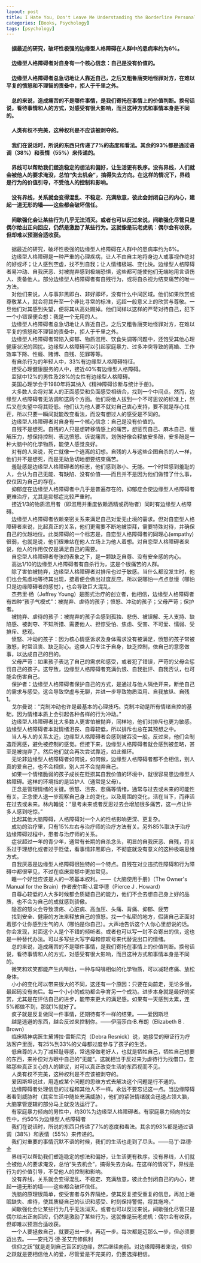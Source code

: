 ```yaml
---
layout: post
title: I Hate You, Don't Leave Me Understanding the Borderline Personality
categories: [Books, Psychology]
tags: [psychology]
---
```

#### &#8195;据最近的研究，破坏性极强的边缘型人格障碍在人群中的患病率约为6%。                   
#### &#8195;边缘型人格障碍者对自身有一个核心信念：自己是没有价值的。               
#### &#8195;边缘型人格障碍者总急切地让人靠近自己，之后又粗鲁唐突地怪罪对方，在难以平复的愤怒和不理智的责备中，拒人于千里之外。            
#### &#8195;总的来说，造成痛苦的不是哪件事情，是我们寄托在事情上的价值判断。换句话说，看待事情和人的方式，对感受有很大影响，而且这种方式和事情本身是不同的。               
#### &#8195;人类有权不完美，这种权利是不应该被剥夺的。               
#### &#8195;我们在说话时，所说的东西只传递了7%的态度和看法。其余的93%都是通过语调（38%）和表情（55%）来传递的。               
#### &#8195;界线可以帮助我们塑造稳定的想法和偏好，让生活更有秩序。没有界线，人们就会被他人的要求淹没，总怕“失去机会”，搞得失去方向。在这样的情况下，界线是行为的价值引导，不受他人的控制和影响。               
#### &#8195;没有界线，关系就会变得混乱、不稳定、充满敌意，彼此会封闭自己的内心，建起一道无形的墙——这些都会破坏信任。               
#### &#8195;间歇强化会让某些行为几乎无法消灭。或者也可以反过来说，间歇强化尽管只是偶尔给出正向回应，仍然是激励了某些行为。这就像是玩老虎机：偶尔会有收获，但却难以预测合适收获。                     
<!-- more -->
&#8195;据最近的研究，破坏性极强的边缘型人格障碍在人群中的患病率约为6%。                   
&#8195;边缘型人格障碍是一种严重的心理疾病，让人不由自主地将身边人或事视作绝对的好或坏；让人感到空虚，找不到自我；让人情绪极端、变化快。边缘型人格障碍者易冲动、自我厌恶、对被抛弃感到极端恐惧，这些都可能使他们无端地用言语伤人、责备他人。部分边缘型人格障碍者有自残行为，或将自杀视为结束痛苦的唯一方法。               
&#8195;对他们来说，人与事非黑即白、非好即坏，没有什么中间区域。他们如果欣赏或尊敬某人，就会将其升至一个非比寻常的标准，远超一般意义上的欣赏与尊敬。一旦他们对其感到失望，便将其从高处踢掉。他们同样以这样的严苛对待自己，犯下一个小错误便会想：我是一个无用的人。               
&#8195;边缘型人格障碍者总急切地让人靠近自己，之后又粗鲁唐突地怪罪对方，在难以平复的愤怒和不理智的责备中，拒人于千里之外。               
&#8195;边缘型人格障碍者常陷入抑郁、物质滥用、饮食失调等问题中，还饱受其他心理健康状况的困扰。边缘型人格障碍可以引起家庭暴力、过多冲突导致的离婚、工作效率下降、性瘾、赌博、自残、犯罪等等。               
&#8195;有自杀行为的年轻人中，33%有边缘型人格障碍特征。               
&#8195;接受心理健康服务的人中，接近40%有边缘型人格障碍。               
&#8195;监狱中12%的男性及28%的女性有边缘型人格障碍。               
&#8195;美国心理学会于1980年将其纳入《精神障碍诊断与统计手册》。               
&#8195;大多数人会将对某人的正面感受和负面感受相结合，找到一个中间点。然而，边缘型人格障碍者无法调和这两个方面。他们将他人拔到一个不可思议的标准上，然后又在失望中将其贬低。他们认为他人要不就对自己衷心支持，要不就是存心找茬，所以只要一瞬间就能改变看法，而没有想过人的感受是不同的。               
&#8195;边缘型人格障碍者对自身有一个核心信念：自己是没有价值的。               
&#8195;自残不是想死。自残的人只是想转移情感上的痛苦，想惩罚自己、麻木自己、缓解压力，想保持控制、表达愤怒、诉说痛苦。划伤好像会释放安多酚，安多酚是一种大脑中的化学物质，能使人感觉良好。               
&#8195;对有的人来说，死亡就像一个逃离的幻想。自残的人与这些企图自杀的人一样，他们并不是想死，而是无助急切地想要结束痛苦。               
&#8195;羞耻感是边缘型人格障碍者的标志，他们感到渺小、无能。一个时常感到羞耻的人，会认为自己无能、有缺陷、没有价值——而且并不是因为他们做错了什么事，仅仅因为自己的存在。               
&#8195;抑郁症在边缘型人格障碍者中几乎是普遍存在的，抑郁症会使边缘型人格障碍者更难治疗，尤其是抑郁症比较严重时。               
&#8195;接近1/3的物质滥用者（即滥用并重度依赖酒精或药物者）同时有边缘型人格障碍。               
&#8195;边缘型人格障碍者依赖亲密关系来满足自己对爱无止境的需求。但对自恋型人格障碍者来说，比起真正的关系，他们更需要不断地被崇拜，需要特殊对待，并确保自己的优越地位。此类障碍的一个标志是，自恋型人格障碍者的同理心(empathy)很弱，也就是说，他们很难站在他人立场上为他人着想。对自恋型人格障碍者来说，他人的作用仅仅是满足自己的需要。               
&#8195;自恋型人格障碍者夸张的表象之下，是一颗缺乏自尊、没有安全感的内心。               
&#8195;高达1/10的边缘型人格障碍者有自杀行为，这是个很痛苦的人群。               
&#8195;除了害怕被抛弃，边缘型人格障碍者对排斥也过于敏感。当什么都没发生时，他们也会焦虑地等待其出现，接着便会做出过度反应。所以说哪怕一点点怠慢（哪怕只是边缘障碍者的感觉），也会导致巨大混乱。               
&#8195;杰弗里·杨（Jeffrey Young）是图式治疗的创立者，他相信，边缘型人格障碍者有四种“孩子气模式”：被抛弃、虐待的孩子；愤怒、冲动的孩子；父母严苛；保护者。               
&#8195;被抛弃、虐待的孩子：被抛弃的孩子会感到孤独、悲伤、被误解、无人支持、缺陷感、被剥夺、不知所措、需要他人、担惊受怕、焦虑、受害、不可爱、懦弱、受排斥、悲观。               
&#8195;愤怒、冲动的孩子：因为核心情感诉求及身体需求没有被满足，愤怒的孩子常被激怒，时常沮丧、缺乏耐心。这类人只专注于自身，缺乏控制，依自己的意愿做事，以达成自己的目的。               
&#8195;父母严苛：如果孩子表达了自己的需求和感受，或者犯了错误，严苛的父母会惩罚自己的孩子。这导致，边缘型人格障碍者充满仇恨、自我批评、自我否认，也可能会伤害自己。               
&#8195;保护者：边缘型人格障碍者保护自己的方式，是通过与他人隔绝开来，断绝自己的需求与感受。这会导致空虚与无聊，并进一步导致物质滥用、自我放纵、自残1。               
&#8195;戈尔曼说：“克制冲动也许是最基本的心理技巧。克制冲动是所有情绪自控的基础，因为情绪本质上会引起各种各样的行为冲动。”               
&#8195;边缘型人格障碍者比大多数人更害怕被抛弃，同样地，他们对排斥也更为敏感。边缘型人格障碍者本就情绪沮丧、自尊较低，所以排斥也总在其预想之中。               
&#8195;当人与人的关系太近，边缘型人格障碍者会感到被吞没一般。反过来，他们会制造距离感，避免被控制的感觉。但接下来，边缘型人格障碍者就会感到被忽略，甚至是被抛弃了。然后他们就会再次尝试靠近，如此循环。               
&#8195;无论非边缘型人格障碍者如何说，如何做，边缘型人格障碍者都不会相信，别人真的爱自己，也不会相信，别人并不会抛弃自己。               
&#8195;如果一个情绪脆弱的孩子成长在贬损其自我价值的环境中，就很容易患边缘型人格障碍。这样的环境指的是监护人（通常是父母）。               
&#8195;正念是管理情绪的关键。愤怒、沮丧、悲痛等情绪，通常与过去或未来的可能性有关。正念使人退一步观察自己身上的变化，以及周围的变化，活在当下，而非活在过去或未来。林内翰说：“思考未来或者反思过去会增加很多痛苦，这一点让许多人感到吃惊。”               
&#8195;比起其他大脑障碍，人格障碍对一个人的性格影响更深、更复杂。               
&#8195;成功的治疗里，只有15%左右与治疗师的治疗方法有关。另外85%取决于治疗边缘障碍过程中，患者与治疗师的关系。               
&#8195;症状超过一年的青少年，通常有长期的自杀念头，明显的自我厌恶、自残，将关系过于理想化或者过于贬低，看事情非黑即白，不彻底就没有意义的这种极端思维方式。               
&#8195;自我厌恶是边缘型人格障碍很独特的一个特点。自残在对立违抗性障碍和行为障碍中都很罕见，不过在临床抑郁中更加常见。             
&#8195;睡一个好觉应该是人的一项基本权利。——《大脑使用手册》（The Owner's Manual for the Brain）作者皮尔斯·J.霍华德（Pierce J . Howard）               
&#8195;自尊心较低的人大多时候都会质疑自己的能力，他们不会去想自己身上好的品质，也不会为自己的成就感到骄傲。               
&#8195;隐忍的怒火会导致溃疡、心脏病、高血压、头痛、背痛、抑郁、疲劳               
&#8195;找到安全、健康的方法来释放自己的愤怒。找一个私密的地方，假装自己正面对着那个让你感到生气的人（哪怕是你自己）。大声地告诉这个人你心里想说的话。你会发现，对面这个人是个不错的倾听者。或者也可以写一封不会寄出的信，这也是一种替代办法。可以多写些大写字母和惊叹号来代替说出口的情绪。               
&#8195;总的来说，造成痛苦的不是哪件事情，是我们寄托在事情上的价值判断。换句话说，看待事情和人的方式，对感受有很大影响，而且这种方式和事情本身是不同的。               
&#8195;微笑和欢笑都能产生内啡肽，一种与吗啡相似的化学物质，可以减轻疼痛、放松身体。               
&#8195;小小的变化可以带来很大的不同，这还有一个原因：只要在向前走，无论多慢，最起码没有向后。每一个小小的成功都会孕育另一个成功。进步本身就是最好的奖赏，尤其是在评估自己的进步，能带来更大的满足感。如果有一天感到太累，连5%都做不到，那就1%就好了。               
&#8195;疯子就是反复做同一件事情，还期待有不一样的结果。——爱因斯坦               
&#8195;越是逃避的东西，越会反过来控制你。——伊丽莎白·B.布朗（Elizabeth B . Brown）               
&#8195;临床精神病医生黛博拉·雷斯尼克（Debra Resnick）说，她接受的辩证行为疗法客户里面，有25%到33%的父母都过度参与了孩子的生活。               
&#8195;低自尊的人为了减轻耻辱感，常选择做老好人，也就是牺牲自己，牺牲自己想要的东西，来补偿对方眼中自己的“无能”。这就相当于反过来为虐待行为找借口，忽略那些真正关心的人的建议，对可以真正改变生活的东西视而不见。               
&#8195;人类有权不完美，这种权利是不应该被剥夺的。               
&#8195;爱因斯坦说过，用造成某个问题的思维方式去解决这个问题是行不通的。               
&#8195;边缘障碍者处理信息的过程和其他人不一样。永远不要忘记这一点。当边缘障碍者看到威胁时（其实生活中随处充满威胁），他们的紧张情绪就会迅速占领大脑，大脑掌管逻辑的部分马上就没法运行了。               
&#8195;有家庭暴力倾向的男性中，约30%为边缘型人格障碍者。有家庭暴力倾向的女性中，约50%为边缘型人格障碍者               
&#8195;我们在说话时，所说的东西只传递了7%的态度和看法。其余的93%都是通过语调（38%）和表情（55%）来传递的。               
&#8195;我们对重要的事情沉默不语的时候，我们的生活也走到了尽头。——马丁·路德·金               
&#8195;界线可以帮助我们塑造稳定的想法和偏好，让生活更有秩序。没有界线，人们就会被他人的要求淹没，总怕“失去机会”，搞得失去方向。在这样的情况下，界线是行为的价值引导，不受他人的控制和影响。               
&#8195;没有界线，关系就会变得混乱、不稳定、充满敌意，彼此会封闭自己的内心，建起一道无形的墙——这些都会破坏信任。               
&#8195;洗脑的原理很简单，使受害者与外界隔绝，使其反复接受重复的信息，再加上睡眠缺失、虐待，使其质疑自己的认识和感受、时刻保持警惕，将其拖垮。”               
&#8195;间歇强化会让某些行为几乎无法消灭。或者也可以反过来说，间歇强化尽管只是偶尔给出正向回应，仍然是激励了某些行为。这就像是玩老虎机：偶尔会有收获，但却难以预测合适收获。                     
&#8195;一个人要拯救自己，就要迈出一步。再迈一步。每次都是迈那么一步，但必须要迈出去。——安托万·德·圣艾克修佩利               
&#8195;信仰之跃”就是走到自己盲区的边缘，然后继续向前。对边缘障碍者来说，信仰之跃就是要相信他人的爱，尽管爱是不完美的，仍要选择相信。               
